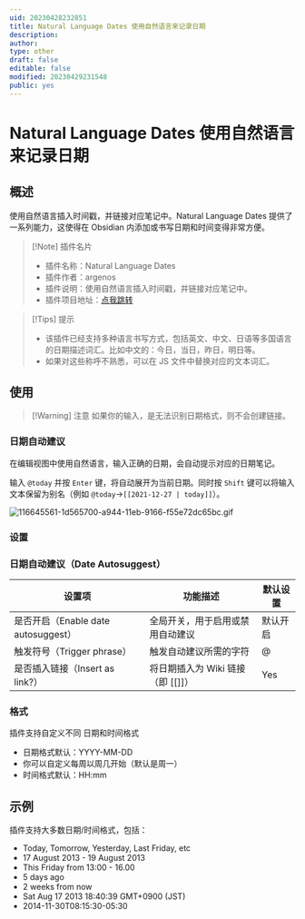 ```yaml
---
uid: 20230428232851
title: Natural Language Dates 使用自然语言来记录日期
description: 
author: 
type: other
draft: false
editable: false
modified: 20230429231548
public: yes
---
```


# Natural Language Dates 使用自然语言来记录日期

## 概述

使用自然语言插入时间戳，并链接对应笔记中。Natural Language Dates 提供了一系列能力，这使得在 Obsidian 内添加或书写日期和时间变得非常方便。

> [!Note] 插件名片
> - 插件名称：Natural Language Dates
> - 插件作者：argenos
> - 插件说明：使用自然语言插入时间戳，并链接对应笔记中。
> - 插件项目地址：[点我跳转](https://github.com/argenos/nldates-obsidian)

>[!Tips] 提示
>- 该插件已经支持多种语言书写方式，包括英文、中文、日语等多国语言的日期描述词汇。比如中文的：今日，当日，昨日，明日等。
>- 如果对这些称呼不熟悉，可以在 JS 文件中替换对应的文本词汇。

## 使用

>[!Warning] 注意
>如果你的输入，是无法识别日期格式，则不会创建链接。

### 日期自动建议

在编辑视图中使用自然语言，输入正确的日期，会自动提示对应的日期笔记。

输入 `@today` 并按 `Enter` 键，将自动展开为当前日期。同时按 `Shift` 键可以将输入文本保留为别名（例如 `@today`→`[[2021-12-27 | today]]`）。

![116645561-1d565700-a944-11eb-9166-f55e72dc65bc.gif](https://cdn.pkmer.cn/images/a7607c768ef450c1973411cf249a3aab_MD5.gif)

### 设置

### 日期自动建议（Date Autosuggest）

| 设置项                              | 功能描述                             | 默认设置 |
| ----------------------------------- | ------------------------------------ | -------- |
| 是否开启（Enable date autosuggest） | 全局开关，用于启用或禁用自动建议     | 默认开启 |
| 触发符号（Trigger phrase）          | 触发自动建议所需的字符               | @        |
| 是否插入链接（Insert as link?）     | 将日期插入为 Wiki 链接（即 [[<date>]]） | Yes      |

### 格式

插件支持自定义不同 日期和时间格式

- 日期格式默认：YYYY-MM-DD
- 你可以自定义每周以周几开始（默认是周一）
- 时间格式默认：HH:mm

## 示例

插件支持大多数日期/时间格式，包括：

- Today, Tomorrow, Yesterday, Last Friday, etc
- 17 August 2013 - 19 August 2013
- This Friday from 13:00 - 16.00
- 5 days ago
- 2 weeks from now
- Sat Aug 17 2013 18:40:39 GMT+0900 (JST)
- 2014-11-30T08:15:30-05:30